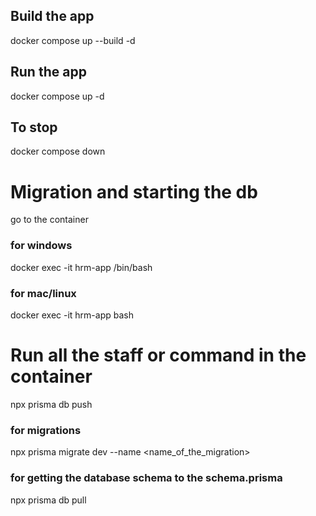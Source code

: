 ## Build the app

docker compose up --build -d

## Run the app

docker compose up -d

## To stop

docker compose down

# Migration and starting the db

go to the container

### for windows

docker exec -it hrm-app /bin/bash

### for mac/linux

docker exec -it hrm-app bash

# Run all the staff or command in the container

npx prisma db push

### for migrations

npx prisma migrate dev --name <name_of_the_migration>

### for getting the database schema to the schema.prisma

npx prisma db pull
